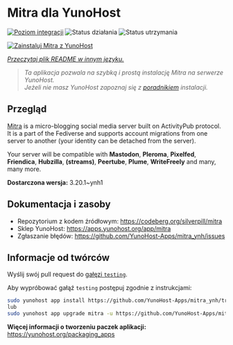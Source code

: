 <!--
To README zostało automatycznie wygenerowane przez <https://github.com/YunoHost/apps/tree/master/tools/readme_generator>
Nie powinno być ono edytowane ręcznie.
-->

# Mitra dla YunoHost

[![Poziom integracji](https://apps.yunohost.org/badge/integration/mitra)](https://ci-apps.yunohost.org/ci/apps/mitra/)
![Status działania](https://apps.yunohost.org/badge/state/mitra)
![Status utrzymania](https://apps.yunohost.org/badge/maintained/mitra)

[![Zainstaluj Mitra z YunoHost](https://install-app.yunohost.org/install-with-yunohost.svg)](https://install-app.yunohost.org/?app=mitra)

*[Przeczytaj plik README w innym języku.](./ALL_README.md)*

> *Ta aplikacja pozwala na szybką i prostą instalację Mitra na serwerze YunoHost.*  
> *Jeżeli nie masz YunoHost zapoznaj się z [poradnikiem](https://yunohost.org/install) instalacji.*

## Przegląd

[Mitra](https://codeberg.org/silverpill/mitra) is a micro-blogging social media server built on ActivityPub protocol. It is a part of the Fediverse and supports account migrations from one server to another (your identity can be detached from the server).

Your server will be compatible with **Mastodon**, **Pleroma**, **Pixelfed**, **Friendica**, **Hubzilla**, **(streams)**, **Peertube**, **Plume**, **WriteFreely** and many, many more.


**Dostarczona wersja:** 3.20.1~ynh1
## Dokumentacja i zasoby

- Repozytorium z kodem źródłowym: <https://codeberg.org/silverpill/mitra>
- Sklep YunoHost: <https://apps.yunohost.org/app/mitra>
- Zgłaszanie błędów: <https://github.com/YunoHost-Apps/mitra_ynh/issues>

## Informacje od twórców

Wyślij swój pull request do [gałęzi `testing`](https://github.com/YunoHost-Apps/mitra_ynh/tree/testing).

Aby wypróbować gałąź `testing` postępuj zgodnie z instrukcjami:

```bash
sudo yunohost app install https://github.com/YunoHost-Apps/mitra_ynh/tree/testing --debug
lub
sudo yunohost app upgrade mitra -u https://github.com/YunoHost-Apps/mitra_ynh/tree/testing --debug
```

**Więcej informacji o tworzeniu paczek aplikacji:** <https://yunohost.org/packaging_apps>
